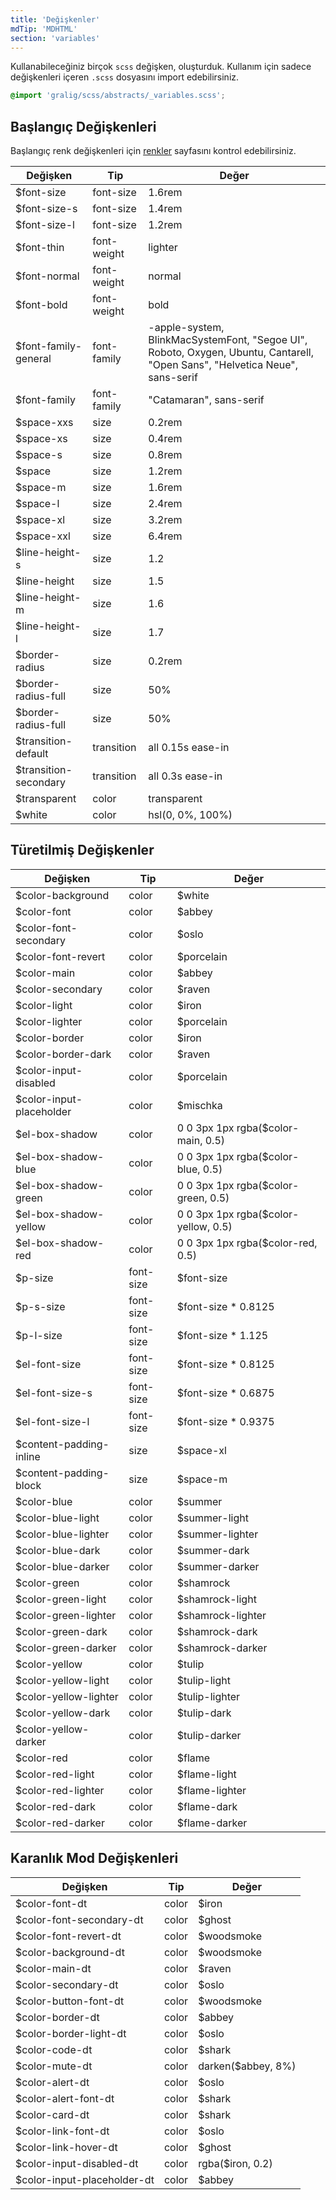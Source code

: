 ```yaml
---
title: 'Değişkenler'
mdTip: 'MDHTML'
section: 'variables'
---
```


Kullanabileceğiniz birçok `scss` değişken, oluşturduk. Kullanım için sadece değişkenleri içeren `.scss` dosyasını import edebilirsiniz.

```scss
@import 'gralig/scss/abstracts/_variables.scss';
```

## Başlangıç Değişkenleri

Başlangıç renk değişkenleri için [renkler](/docs/colors 'Renkler Sayfası') sayfasını kontrol edebilirsiniz.

<div class="gra-doc-s-wrapper">
  <div class="table-wrapper">
    <table class="gra-table gra-table-bordered">
      <thead>
        <tr>
          <th>Değişken</th>
          <th>Tip</th>
          <th>Değer</th>
        </tr>
      </thead>
      <tbody>
        <tr>
          <td>$font-size</td>
          <td>font-size</td>
          <td>1.6rem</td>
        </tr>
        <tr>
          <td>$font-size-s</td>
          <td>font-size</td>
          <td>1.4rem</td>
        </tr>
        <tr>
          <td>$font-size-l</td>
          <td>font-size</td>
          <td>1.2rem</td>
        </tr>
        <tr>
          <td>$font-thin</td>
          <td>font-weight</td>
          <td>lighter</td>
        </tr>
        <tr>
          <td>$font-normal</td>
          <td>font-weight</td>
          <td>normal</td>
        </tr>
        <tr>
          <td>$font-bold</td>
          <td>font-weight</td>
          <td>bold</td>
        </tr>
        <tr>
          <td>$font-family-general</td>
          <td>font-family</td>
          <td>-apple-system, BlinkMacSystemFont, "Segoe UI", Roboto, Oxygen, Ubuntu,
  Cantarell, "Open Sans", "Helvetica Neue", sans-serif</td>
        </tr>
         <tr>
            <td>$font-family</td>
            <td>font-family</td>
            <td>"Catamaran", sans-serif</td>
          </tr>
          <tr>
            <td>$space-xxs</td>
            <td>size</td>
            <td>0.2rem</td>
          </tr>
          <tr>
            <td>$space-xs</td>
            <td>size</td>
            <td>0.4rem</td>
          </tr>
          <tr>
            <td>$space-s</td>
            <td>size</td>
            <td>0.8rem</td>
          </tr>
          <tr>
            <td>$space</td>
            <td>size</td>
            <td>1.2rem</td>
          </tr>
          <tr>
            <td>$space-m</td>
            <td>size</td>
            <td>1.6rem</td>
          </tr>
          <tr>
            <td>$space-l</td>
            <td>size</td>
            <td>2.4rem</td>
          </tr>
          <tr>
            <td>$space-xl</td>
            <td>size</td>
            <td>3.2rem</td>
          </tr>
          <tr>
            <td>$space-xxl</td>
            <td>size</td>
            <td>6.4rem</td>
          </tr>
          <tr>
            <td>$line-height-s</td>
            <td>size</td>
            <td>1.2</td>
          </tr>
          <tr>
            <td>$line-height</td>
            <td>size</td>
            <td>1.5</td>
          </tr>
          <tr>
            <td>$line-height-m</td>
            <td>size</td>
            <td>1.6</td>
          </tr>
          <tr>
            <td>$line-height-l</td>
            <td>size</td>
            <td>1.7</td>
          </tr>
          <tr>
            <td>$border-radius</td>
            <td>size</td>
            <td>0.2rem</td>
          </tr>
          <tr>
            <td>$border-radius-full</td>
            <td>size</td>
            <td>50%</td>
          </tr>
          <tr>
            <td>$border-radius-full</td>
            <td>size</td>
            <td>50%</td>
          </tr>
          <tr>
            <td>$transition-default</td>
            <td>transition</td>
            <td>all 0.15s ease-in</td>
          </tr>
          <tr>
            <td>$transition-secondary</td>
            <td>transition</td>
            <td>all 0.3s ease-in</td>
          </tr>
          <tr>
            <td>$transparent</td>
            <td>color</td>
            <td>transparent</td>
          </tr>
          <tr>
            <td>$white</td>
            <td>color</td>
            <td>hsl(0, 0%, 100%)</td>
          </tr>
      </tbody>
    </table>
  </div>
</div>

## Türetilmiş Değişkenler

<div class="gra-doc-s-wrapper">
  <div class="table-wrapper">
    <table class="gra-table gra-table-bordered">
      <thead>
        <tr>
          <th>Değişken</th>
          <th>Tip</th>
          <th>Değer</th>
        </tr>
      </thead>
      <tbody>
        <tr>
          <td>$color-background</td>
          <td>color</td>
          <td>$white</td>
        </tr>
        <tr>
          <td>$color-font</td>
          <td>color</td>
          <td>$abbey</td>
        </tr>
        <tr>
          <td>$color-font-secondary</td>
          <td>color</td>
          <td>$oslo</td>
        </tr>
        <tr>
          <td>$color-font-revert</td>
          <td>color</td>
          <td>$porcelain</td>
        </tr>
        <tr>
          <td>$color-main</td>
          <td>color</td>
          <td>$abbey</td>
        </tr>
        <tr>
          <td>$color-secondary</td>
          <td>color</td>
          <td>$raven</td>
        </tr>
        <tr>
          <td>$color-light</td>
          <td>color</td>
          <td>$iron</td>
        </tr>
        <tr>
          <td>$color-lighter</td>
          <td>color</td>
          <td>$porcelain</td>
        </tr>
        <tr>
          <td>$color-border</td>
          <td>color</td>
          <td>$iron</td>
        </tr>
        <tr>
          <td>$color-border-dark</td>
          <td>color</td>
          <td>$raven</td>
        </tr>
        <tr>
          <td>$color-input-disabled</td>
          <td>color</td>
          <td>$porcelain</td>
        </tr>
        <tr>
          <td>$color-input-placeholder</td>
          <td>color</td>
          <td>$mischka</td>
        </tr>
        <tr>
          <td>$el-box-shadow</td>
          <td>color</td>
          <td>0 0 3px 1px rgba($color-main, 0.5)</td>
        </tr>
        <tr>
          <td>$el-box-shadow-blue</td>
          <td>color</td>
          <td>0 0 3px 1px rgba($color-blue, 0.5)</td>
        </tr>
        <tr>
          <td>$el-box-shadow-green</td>
          <td>color</td>
          <td>0 0 3px 1px rgba($color-green, 0.5)</td>
        </tr>
        <tr>
          <td>$el-box-shadow-yellow</td>
          <td>color</td>
          <td>0 0 3px 1px rgba($color-yellow, 0.5)</td>
        </tr>
        <tr>
          <td>$el-box-shadow-red</td>
          <td>color</td>
          <td>0 0 3px 1px rgba($color-red, 0.5)</td>
        </tr>
        <tr>
          <td>$p-size</td>
          <td>font-size</td>
          <td>$font-size</td>
        </tr>
        <tr>
          <td>$p-s-size</td>
          <td>font-size</td>
          <td>$font-size * 0.8125</td>
        </tr>
        <tr>
          <td>$p-l-size</td>
          <td>font-size</td>
          <td>$font-size * 1.125</td>
        </tr>
        <tr>
          <td>$el-font-size</td>
          <td>font-size</td>
          <td>$font-size * 0.8125</td>
        </tr>
        <tr>
          <td>$el-font-size-s</td>
          <td>font-size</td>
          <td>$font-size * 0.6875</td>
        </tr>
        <tr>
          <td>$el-font-size-l</td>
          <td>font-size</td>
          <td>$font-size * 0.9375</td>
        </tr>
        <tr>
          <td>$content-padding-inline</td>
          <td>size</td>
          <td>$space-xl</td>
        </tr>
        <tr>
          <td>$content-padding-block</td>
          <td>size</td>
          <td>$space-m</td>
        </tr>
        <tr>
          <td>$color-blue</td>
          <td>color</td>
          <td>$summer</td>
        </tr>
        <tr>
          <td>$color-blue-light</td>
          <td>color</td>
          <td>$summer-light</td>
        </tr>
        <tr>
          <td>$color-blue-lighter</td>
          <td>color</td>
          <td>$summer-lighter</td>
        </tr>
        <tr>
          <td>$color-blue-dark</td>
          <td>color</td>
          <td>$summer-dark</td>
        </tr>
        <tr>
          <td>$color-blue-darker</td>
          <td>color</td>
          <td>$summer-darker</td>
        </tr>
        <tr>
          <td>$color-green</td>
          <td>color</td>
          <td>$shamrock</td>
        </tr>
        <tr>
          <td>$color-green-light</td>
          <td>color</td>
          <td>$shamrock-light</td>
        </tr>
        <tr>
          <td>$color-green-lighter</td>
          <td>color</td>
          <td>$shamrock-lighter</td>
        </tr>
        <tr>
          <td>$color-green-dark</td>
          <td>color</td>
          <td>$shamrock-dark</td>
        </tr>
        <tr>
          <td>$color-green-darker</td>
          <td>color</td>
          <td>$shamrock-darker</td>
        </tr>
        <tr>
          <td>$color-yellow</td>
          <td>color</td>
          <td>$tulip</td>
        </tr>
        <tr>
          <td>$color-yellow-light</td>
          <td>color</td>
          <td>$tulip-light</td>
        </tr>
        <tr>
          <td>$color-yellow-lighter</td>
          <td>color</td>
          <td>$tulip-lighter</td>
        </tr>
        <tr>
          <td>$color-yellow-dark</td>
          <td>color</td>
          <td>$tulip-dark</td>
        </tr>
        <tr>
          <td>$color-yellow-darker</td>
          <td>color</td>
          <td>$tulip-darker</td>
        </tr>
        <tr>
          <td>$color-red</td>
          <td>color</td>
          <td>$flame</td>
        </tr>
        <tr>
          <td>$color-red-light</td>
          <td>color</td>
          <td>$flame-light</td>
        </tr>
        <tr>
          <td>$color-red-lighter</td>
          <td>color</td>
          <td>$flame-lighter</td>
        </tr>
        <tr>
          <td>$color-red-dark</td>
          <td>color</td>
          <td>$flame-dark</td>
        </tr>
        <tr>
          <td>$color-red-darker</td>
          <td>color</td>
          <td>$flame-darker</td>
        </tr>
      </tbody>
    </table>
  </div>
</div>

## Karanlık Mod Değişkenleri

<div class="gra-doc-s-wrapper">
  <div class="table-wrapper">
    <table class="gra-table gra-table-bordered">
      <thead>
        <tr>
          <th>Değişken</th>
          <th>Tip</th>
          <th>Değer</th>
        </tr>
      </thead>
      <tbody>
        <tr>
          <td>$color-font-dt</td>
          <td>color</td>
          <td>$iron</td>
        </tr>
        <tr>
          <td>$color-font-secondary-dt</td>
          <td>color</td>
          <td>$ghost</td>
        </tr>
        <tr>
          <td>$color-font-revert-dt</td>
          <td>color</td>
          <td>$woodsmoke</td>
        </tr>
        <tr>
          <td>$color-background-dt</td>
          <td>color</td>
          <td>$woodsmoke</td>
        </tr>
        <tr>
          <td>$color-main-dt</td>
          <td>color</td>
          <td>$raven</td>
        </tr>
        <tr>
          <td>$color-secondary-dt</td>
          <td>color</td>
          <td>$oslo</td>
        </tr>
        <tr>
          <td>$color-button-font-dt</td>
          <td>color</td>
          <td>$woodsmoke</td>
        </tr>
        <tr>
          <td>$color-border-dt</td>
          <td>color</td>
          <td>$abbey</td>
        </tr>
        <tr>
          <td>$color-border-light-dt</td>
          <td>color</td>
          <td>$oslo</td>
        </tr>
        <tr>
          <td>$color-code-dt</td>
          <td>color</td>
          <td>$shark</td>
        </tr>
        <tr>
          <td>$color-mute-dt</td>
          <td>color</td>
          <td>darken($abbey, 8%)</td>
        </tr>
        <tr>
          <td>$color-alert-dt</td>
          <td>color</td>
          <td>$oslo</td>
        </tr>
        <tr>
          <td>$color-alert-font-dt</td>
          <td>color</td>
          <td>$shark</td>
        </tr>
        <tr>
          <td>$color-card-dt</td>
          <td>color</td>
          <td>$shark</td>
        </tr>
        <tr>
          <td>$color-link-font-dt</td>
          <td>color</td>
          <td>$oslo</td>
        </tr>
        <tr>
          <td>$color-link-hover-dt</td>
          <td>color</td>
          <td>$ghost</td>
        </tr>
        <tr>
          <td>$color-input-disabled-dt</td>
          <td>color</td>
          <td>rgba($iron, 0.2)</td>
        </tr>
        <tr>
          <td>$color-input-placeholder-dt</td>
          <td>color</td>
          <td>$abbey</td>
        </tr>
      </tbody>
    </table>
  </div>
</div>